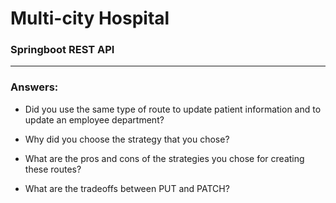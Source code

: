 # Multi-city Hospital

### Springboot REST API

_______________________________

### Answers:


* Did you use the same type of route to update patient information and to update an employee department?


* Why did you choose the strategy that you chose?


* What are the pros and cons of the strategies you chose for creating these routes?


* What are the tradeoffs between PUT and PATCH?
